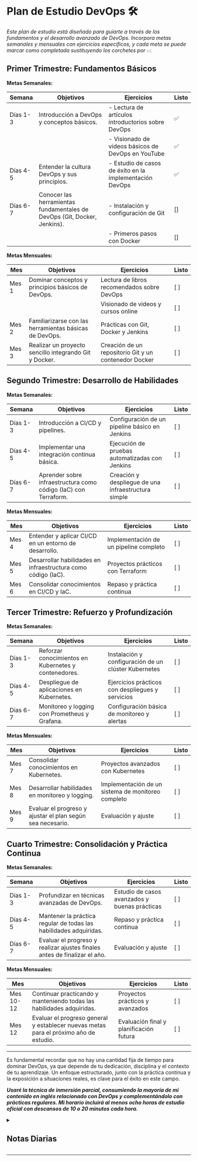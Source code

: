 # **Plan de Estudio DevOps 🛠️**

_Este plan de estudio está diseñado para guiarte a través de los fundamentos y el desarrollo avanzado de DevOps. Incorpora metas semanales y mensuales con ejercicios específicos, y cada meta se puede marcar como completada sustituyendo los corchetes por `✅`._

## **Primer Trimestre: Fundamentos Básicos**

**Metas Semanales:**

| Semana   | Objetivos                                                                     | Ejercicios                                              | Listo |
| -------- | ----------------------------------------------------------------------------- | ------------------------------------------------------- | ----- |
| Días 1-3 | Introducción a DevOps y conceptos básicos.                                    | - Lectura de artículos introductorios sobre DevOps      | ✅   |
|          |                                                                               | - Visionado de videos básicos de DevOps en YouTube      | ✅   |
| Días 4-5 | Entender la cultura DevOps y sus principios.                                  | - Estudio de casos de éxito en la implementación DevOps | ✅   |
| Días 6-7 | Conocer las herramientas fundamentales de DevOps (Git, Docker, Jenkins).      | - Instalación y configuración de Git                    |  []  |
|          |                                                                               | - Primeros pasos con Docker                             |  []  |

**Metas Mensuales:**

| Mes   | Objetivos                                                          | Ejercicios                                          | Listo |
| ----- | ------------------------------------------------------------------ | --------------------------------------------------- | ----- |
| Mes 1 | Dominar conceptos y principios básicos de DevOps.                  | Lectura de libros recomendados sobre DevOps         | [ ]   |
|       |                                                                    | Visionado de videos y cursos online                 | [ ]   |
| Mes 2 | Familiarizarse con las herramientas básicas de DevOps.             | Prácticas con Git, Docker y Jenkins                 | [ ]   |
| Mes 3 | Realizar un proyecto sencillo integrando Git y Docker.             | Creación de un repositorio Git y un contenedor Docker| [ ]   |

## **Segundo Trimestre: Desarrollo de Habilidades**

**Metas Semanales:**

| Semana   | Objetivos                                                           | Ejercicios                                | Listo |
| -------- | ------------------------------------------------------------------- | ----------------------------------------- | ----- |
| Días 1-3 | Introducción a CI/CD y pipelines.                                   | Configuración de un pipeline básico en Jenkins  | [ ]   |
| Días 4-5 | Implementar una integración continua básica.                        | Ejecución de pruebas automatizadas con Jenkins | [ ]   |
| Días 6-7 | Aprender sobre infraestructura como código (IaC) con Terraform.     | Creación y despliegue de una infraestructura simple| [ ]   |

**Metas Mensuales:**

| Mes   | Objetivos                                                        | Ejercicios                 | Listo |
| ----- | ---------------------------------------------------------------- | -------------------------- | ----- |
| Mes 4 | Entender y aplicar CI/CD en un entorno de desarrollo.            | Implementación de un pipeline completo | [ ]   |
| Mes 5 | Desarrollar habilidades en infraestructura como código (IaC).    | Proyectos prácticos con Terraform    | [ ]   |
| Mes 6 | Consolidar conocimientos en CI/CD y IaC.                         | Repaso y práctica continua | [ ]   |

## **Tercer Trimestre: Refuerzo y Profundización**

**Metas Semanales:**

| Semana   | Objetivos                                            | Ejercicios                                | Listo |
| -------- | ---------------------------------------------------- | ----------------------------------------- | ----- |
| Días 1-3 | Reforzar conocimientos en Kubernetes y contenedores. | Instalación y configuración de un clúster Kubernetes| [ ]   |
| Días 4-5 | Despliegue de aplicaciones en Kubernetes.            | Ejercicios prácticos con despliegues y servicios | [ ]   |
| Días 6-7 | Monitoreo y logging con Prometheus y Grafana.        | Configuración básica de monitoreo y alertas | [ ]   |

**Metas Mensuales:**

| Mes   | Objetivos                                                      | Ejercicios             | Listo |
| ----- | -------------------------------------------------------------- | ---------------------- | ----- |
| Mes 7 | Consolidar conocimientos en Kubernetes.                        | Proyectos avanzados con Kubernetes  | [ ]   |
| Mes 8 | Desarrollar habilidades en monitoreo y logging.                | Implementación de un sistema de monitoreo completo | [ ]   |
| Mes 9 | Evaluar el progreso y ajustar el plan según sea necesario.     | Evaluación y ajuste    | [ ]   |

## **Cuarto Trimestre: Consolidación y Práctica Continua**

**Metas Semanales:**

| Semana   | Objetivos                                                                 | Ejercicios                       | Listo |
| -------- | ------------------------------------------------------------------------- | -------------------------------- | ----- |
| Días 1-3 | Profundizar en técnicas avanzadas de DevOps.                              | Estudio de casos avanzados y buenas prácticas | [ ]   |
| Días 4-5 | Mantener la práctica regular de todas las habilidades adquiridas.         | Repaso y práctica continua        | [ ]   |
| Días 6-7 | Evaluar el progreso y realizar ajustes finales antes de finalizar el año. | Evaluación y ajuste              | [ ]   |

**Metas Mensuales:**

| Mes       | Objetivos                                                                             | Ejercicios                              | Listo |
| --------- | ------------------------------------------------------------------------------------- | --------------------------------------- | ----- |
| Mes 10-12 | Continuar practicando y manteniendo todas las habilidades adquiridas.                 | Proyectos prácticos y avanzados           | [ ]   |
| Mes 12    | Evaluar el progreso general y establecer nuevas metas para el próximo año de estudio. | Evaluación final y planificación futura | [ ]   |

<hr>

Es fundamental recordar que no hay una cantidad fija de tiempo para dominar DevOps, ya que depende de tu dedicación, disciplina y el contexto de tu aprendizaje. Un enfoque estructurado, junto con la práctica continua y la exposición a situaciones reales, es clave para el éxito en este campo.

**_Usaré la técnica de inmersión parcial, consumiendo la mayoría de mi contenido en inglés relacionado con DevOps y complementándolo con prácticas regulares. Mi horario incluirá al menos ocho horas de estudio oficial con descansos de 10 o 20 minutos cada hora._**

<details>
<summary><h2>Notas Diarias</h2></summary>

## Dia 1

<hr>

## Dia 2


<hr>

## Dia 3


<hr>

## Dia 4

<hr>

## Dia 5


<hr>

## Dia 6

<hr>

## Dia 7

<hr>

## Dia 8

<hr>

## Día 9 

<hr>

## Dia 10

</details>

---
